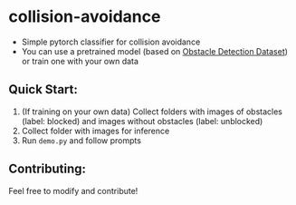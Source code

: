 # collision-avoidance
* Simple pytorch classifier for collision avoidance
* You can use a pretrained model (based on [Obstacle Detection Dataset](https://www.kaggle.com/datasets/vrushankanand/obstacle-detection/)) or train one with your own data

## Quick Start:
1. (If training on your own data) Collect folders with images of obstacles (label: blocked) and images without obstacles (label: unblocked)
2. Collect folder with images for inference
3. Run ```demo.py``` and follow prompts

## Contributing:
Feel free to modify and contribute!
